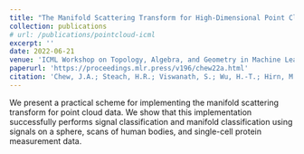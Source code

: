 ```yaml
---
title: "The Manifold Scattering Transform for High-Dimensional Point Cloud Data"
collection: publications
# url: /publications/pointcloud-icml
excerpt: ''
date: 2022-06-21
venue: 'ICML Workshop on Topology, Algebra, and Geometry in Machine Learning'
paperurl: 'https://proceedings.mlr.press/v196/chew22a.html'
citation: 'Chew, J.A.; Steach, H.R.; Viswanath, S.; Wu, H.-T.; Hirn, M.; Needell, D.; Vesely, Matthew D.; Krishnaswamy, S.; Perlmutter, M. The Manifold Scattering Transform for High-Dimensional Point Cloud Data. In Topological, Algebraic and Geometric Learning Workshops 2022, volume 196, pages 67-78. PMLR, 2022.'
---
```

We present a practical scheme for implementing the manifold scattering transform for point cloud data. We show that this implementation successfully performs signal classification and manifold classification using signals on a sphere, scans of human bodies, and single-cell protein measurement data.

<!-- [See paper here](https://analyticalsciencejournals.onlinelibrary.wiley.com/doi/full/10.1002/cem.3119) -->

<!-- Citation: Kazmierczak, N.P.; Chew, J.A.; Michmerhuizen, A.R.; Kim, S.E.; Drees, Z.D.; Rylaarsdam, A.; Thong, T.; Van Laar, L.; Vander Griend, D.A. Sensitivity Limits for Determining 1:1 Binding Constants from Spectrophotometric Titrations via Global Analysis. Journal of Chemometrics, 2019, 33:e3119. -->
